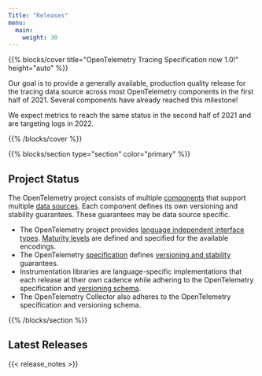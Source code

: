 ```yaml
---
Title: "Releases"
menu:
  main:
    weight: 30
---
```


{{% blocks/cover title="OpenTelemetry Tracing Specification now 1.0!" height="auto" %}}

Our goal is to provide a generally available, production quality release for
the tracing data source across most OpenTelemetry components in the first half
of 2021. Several components have already reached this milestone!

We expect metrics to reach the same status in the second half of 2021 and are
targeting logs in 2022.

{{% /blocks/cover %}}

{{% blocks/section type="section" color="primary" %}}
## Project Status
The OpenTelemetry project consists of multiple
[components](../docs/concepts/components/) that support multiple [data
sources](../docs/concepts/data-sources/). Each component defines its own
versioning and stability guarantees. These guarantees may be data source
specific.

- The OpenTelemetry project provides [language independent interface
types](https://github.com/open-telemetry/opentelemetry-proto). [Maturity
levels](https://github.com/open-telemetry/opentelemetry-proto#maturity-level)
are defined and specified for the available encodings.
- The OpenTelemetry
[specification](https://github.com/open-telemetry/opentelemetry-specification)
defines [versioning and
stability](https://github.com/open-telemetry/opentelemetry-specification/blob/main/specification/versioning-and-stability.md)
guarantees.
- Instrumentation libraries are language-specific implementations that each
  release at their own cadence while adhering to the OpenTelemetry
  specification and [versioning
  schema](https://github.com/open-telemetry/opentelemetry-specification/blob/9047c91412d3d4b7f28b0f7346d8c5034b509849/specification/versioning-and-stability.md#version-numbers).
- The OpenTelemetry Collector also adheres to the OpenTelemetry specification and
versioning schema.

{{% /blocks/section %}}

## Latest Releases
{{< release_notes >}}
